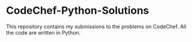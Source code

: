# CodeChef-Python-Solutions
This repository contains my submissions to the problems on CodeChef. All the code are written in Python.
